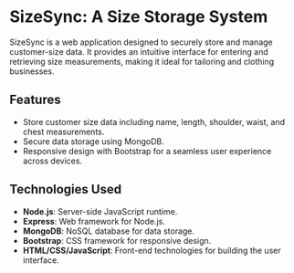 # SizeSync: A Size Storage System

SizeSync is a web application designed to securely store and manage customer-size data. It provides an intuitive interface for entering and retrieving size measurements, making it ideal for tailoring and clothing businesses.

## Features

- Store customer size data including name, length, shoulder, waist, and chest measurements.
- Secure data storage using MongoDB.
- Responsive design with Bootstrap for a seamless user experience across devices.

## Technologies Used

- **Node.js**: Server-side JavaScript runtime.
- **Express**: Web framework for Node.js.
- **MongoDB**: NoSQL database for data storage.
- **Bootstrap**: CSS framework for responsive design.
- **HTML/CSS/JavaScript**: Front-end technologies for building the user interface.
